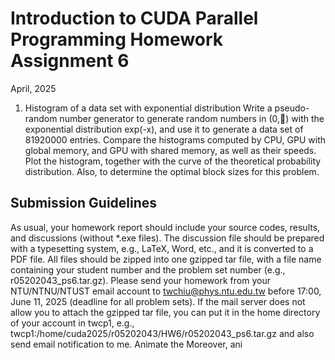 # Introduction to CUDA Parallel Programming Homework Assignment 6
April, 2025

1. Histogram of a data set with exponential distribution
Write a pseudo-random number generator to generate random
numbers in (0,) with the exponential distribution exp(-x), and use it
to generate a data set of 81920000 entries. Compare the histograms
computed by CPU, GPU with global memory, and GPU with shared
memory, as well as their speeds. Plot the histogram, together with the
curve of the theoretical probability distribution.
Also, to determine the optimal block sizes for this problem.

## Submission Guidelines
As usual, your homework report should include your source codes,
results, and discussions (without *.exe files). The discussion file should
be prepared with a typesetting system, e.g., LaTeX, Word, etc., and it
is converted to a PDF file. All files should be zipped into one gzipped
tar file, with a file name containing your student number and the
problem set number (e.g., r05202043_ps6.tar.gz). Please send your
homework from your NTU/NTNU/NTUST email account to
twchiu@phys.ntu.edu.tw before 17:00, June 11, 2025 (deadline for all
problem sets).
If the mail server does not allow you to attach the gzipped tar file, you
can put it in the home directory of your account in twcp1, e.g.,
twcp1:/home/cuda2025/r05202043/HW6/r05202043_ps6.tar.gz
and also send email notification to me.
Animate the Moreover, ani
